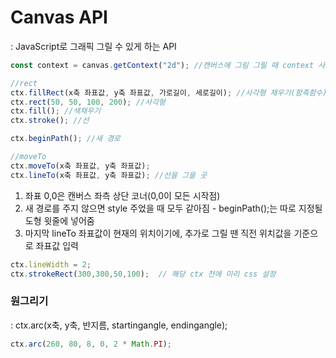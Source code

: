 # Canvas API
 : JavaScript로 그래픽 그릴 수 있게 하는 API <br>
 
``````JavaScript
const context = canvas.getContext("2d"); //캔버스에 그림 그릴 때 context 사용
``````

``````JavaScript
//rect
ctx.fillRect(x축 좌표값, y축 좌표값, 가로길이, 세로길이); //사각형 채우기(함축함수)
ctx.rect(50, 50, 100, 200); //사각형
ctx.fill(); //색채우기
ctx.stroke(); //선 

ctx.beginPath(); //새 경로 

//moveTo
ctx.moveTo(x축 좌표값, y축 좌표값);
ctx.lineTo(x축 좌표값, y축 좌표값); //선을 그을 곳
``````

 1) 좌표 0,0은 캔버스 좌측 상단 코너(0,0이 모든 시작점)
 2) 새 경로를 주지 않으면 style 주었을 때 모두 같아짐 - beginPath();는 따로 지정될 도형 윗줄에 넣어줌
 3) 마지막 lineTo 좌표값이 현재의 위치이기에, 추가로 그릴 땐 직전 위치값을 기준으로 좌표값 입력

``````JavaScript
ctx.lineWidth = 2;
ctx.strokeRect(300,300,50,100);  // 해당 ctx 전에 미리 css 설정
``````

### 원그리기
 : ctx.arc(x축, y축, 반지름, startingangle, endingangle); <br>
 
 `````JavaScript
 ctx.arc(260, 80, 8, 0, 2 * Math.PI);
 `````
